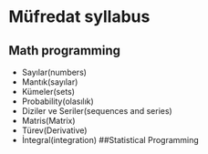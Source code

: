 #  Müfredat syllabus
## Math programming
- Sayılar(numbers)
- Mantık(sayılar)
- Kümeler(sets)
- Probability(olasılık)
- Diziler ve Seriler(sequences and series)
- Matris(Matrix)
- Türev(Derivative)
- İntegral(integration)
##Statistical Programming
